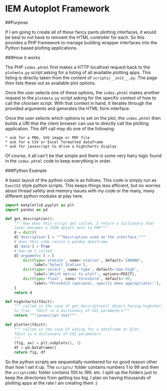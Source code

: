 IEM Autoplot Framework
======================

##Purpose

If I am going to create all of these fancy pants plotting interfaces, it would
be best to not have to reinvent the HTML controller for each.  So this provides
a PHP framework to manage building wrapper interfaces into the Python based
plotting applications.

###How it works

The PHP `index.phtml` first makes a HTTP localhost request back to the
`plotmeta.py` script asking for a listing of all available plotting apps.
This listing is directly taken from the content of `scripts/__init__.py`.
The page then lists these out as available plot options.

Once the user selects one of these options, the `index.phtml` makes another
request to the `plotmeta.py` script asking for the specific context of how
to call the choosen script.  With that context in hand, it iterates through
the provided arguments and generates the HTML form interface.

Once the user selects which options to set on the plot, the `index.phtml`
then builds a URI that the client browser can use to directly call the
plotting application.  This API call may do one of the following:

    * ask for a PNG, SVG image or PDF file
    * ask for a CSV or Excel formatted dataframe
    * ask for javascript to drive a highcharts display

Of course, it all can't be that simple and there is some very hairy logic
found in the `index.phtml` code to keep everything in order.

###Python Example

A basic layout of the python code is as follows.  This code is simply run as
`ExecCGI` style python scripts.  This keeps things less efficient, but no
worries about thread safety and memory issues with my code or the many, many
different python modules at play here.

```python
import matplotlib.pyplot as plt
import pandas as pd

def get_description():
    """ How does this script get called, I return a dictionary that
    later becomes a JSON object sent to PHP"""
    d = dict()
    d['description'] = """Description used on the interface."""
    # does this code return a pandas dataframe
    d['data'] = True
    # how am I called
    d['arguments'] = [
        dict(type='station', name='station', default='IA0000',
             label='Select Station'),
        dict(type='select', name='type', default='max-high',
             label='Which metric to plot?', options=PDICT),
        dict(type='float', name='threshold', default=-99,
             label='Threshold (optional, specify when appropriate):'),
    ]
    return d

def highcharts(fdict):
	""" called in the case of get_description() object having highcharts set
	to True.  fdict is a dictionary of CGI parameters"""
	return """javascript text"""
	
def plotter(fdict):
    """ called in the case of asking for a dataframe or plot.
    fdict is a dictionary of CGI parameters
    """
    (fig, ax) = plt.subplots(1, 1)
    df = pd.DataFrame()
    return fig, df
```

So the python scripts are sequentially numbered for no good reason other than
how I set it up.  The `scripts/` folder contains numbers 1 to 99 and then the
`scripts100/` folder contains 100 to 199.  etc.  I split up the folders just
to keep the directories from getting too big.  I plan on having thousands of
plotting apps at the rate I am creating them :)
